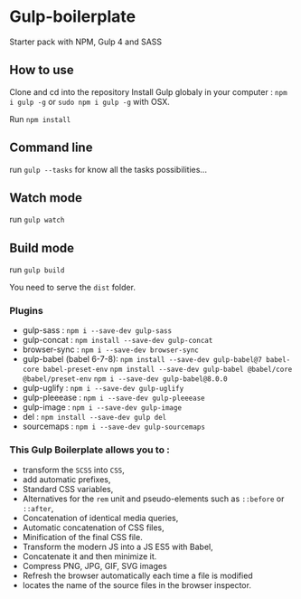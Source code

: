 # Gulp-boilerplate

Starter pack with NPM, Gulp 4 and SASS

## How to use

Clone and cd into the repository
Install Gulp globaly in your computer : `npm i gulp -g` or `sudo npm i gulp -g` with OSX.

Run `npm install`

## Command line

run `gulp --tasks` for know all the tasks possibilities...

## Watch mode

run `gulp watch`

## Build mode

run `gulp build`

You need to serve the `dist` folder.

### Plugins

- gulp-sass : `npm i --save-dev gulp-sass`
- gulp-concat : `npm install --save-dev gulp-concat`
- browser-sync : `npm i --save-dev browser-sync`
- gulp-babel (babel 6-7-8):
  `npm install --save-dev gulp-babel@7 babel-core babel-preset-env`
  `npm install --save-dev gulp-babel @babel/core @babel/preset-env`
  `npm i --save-dev gulp-babel@8.0.0`
- gulp-uglify : `npm i --save-dev gulp-uglify`
- gulp-pleeease : `npm i --save-dev gulp-pleeease`
- gulp-image : `npm i --save-dev gulp-image`
- del : `npm install --save-dev gulp del`
- sourcemaps : `npm i --save-dev gulp-sourcemaps`

### This Gulp Boilerplate allows you to :

- transform the `SCSS` into `CSS`,
- add automatic prefixes,
- Standard CSS variables,
- Alternatives for the `rem` unit and pseudo-elements such as `::before` or `::after`,
- Concatenation of identical media queries,
- Automatic concatenation of CSS files,
- Minification of the final CSS file.
- Transform the modern JS into a JS ES5 with Babel,
- Concatenate it and then minimize it.
- Compress PNG, JPG, GIF, SVG images
- Refresh the browser automatically each time a file is modified
- locates the name of the source files in the browser inspector.
